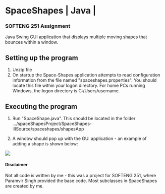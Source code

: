 # SpaceShapes | Java |
### SOFTENG 251 Assignment
Java Swing GUI application that displays multiple moving shapes that bounces within a window.

##

## Setting up the program
1. Unzip file 
2. On startup the Space-Shapes application attempts to read configuration information from the
file named "spaceshapes.properties". You should locate this file within your logon directory. For
home PCs running Windows, the logon directory is C:/Users/username. 

## Executing the program
1. Run "SpaceShape.java". This should be located in the folder .../spaceShapesProject/SpaceShapes-IIISource/spaceshapes/shapesApp

2. A window should pop up with the GUI application - an example of adding a shape is shown below:

![](https://media.giphy.com/media/cNlXnV9PZqDvAeKCs3/giphy.gif)

#### Disclaimer
Not all code is written by me - this was a project for SOFTENG 251, where Paramvir Singh provided the base code. 
Most subclasses in SpaceShapes are created by me.
